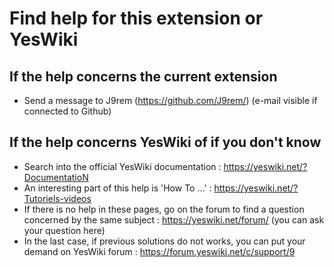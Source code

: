 # Find help for this extension or YesWiki

## If the help concerns the current extension

 - Send a message to J9rem (https://github.com/J9rem/) (e-mail visible if connected to Github)

## If the help concerns YesWiki of if you don't know

 - Search into the official YesWiki documentation : https://yeswiki.net/?DocumentatioN
 - An interesting part of this help is 'How To ...' : https://yeswiki.net/?Tutoriels-videos
 - If there is no help in these pages, go on the forum to find a question concerned by the same subject : https://yeswiki.net/forum/ (you can ask your question here)
 - In the last case, if previous solutions do not works, you can put your demand on YesWiki forum : https://forum.yeswiki.net/c/support/9